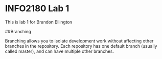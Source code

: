 #   INFO2180 Lab 1

This is lab 1 for Brandon Ellington

##Branching

Branching allows you to isolate development work without
affecting other branches in the repository. Each repository
has one default branch (usually called master), and can have
multiple other branches.